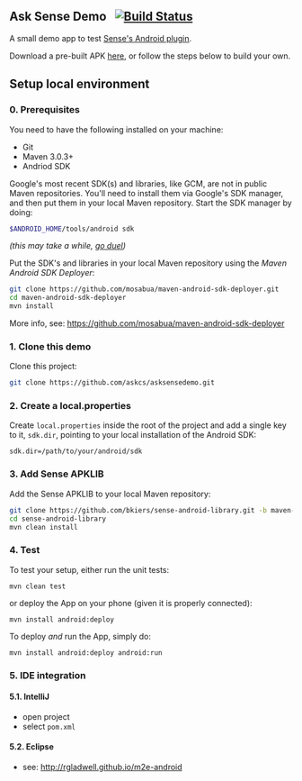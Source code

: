 ## Ask Sense Demo  &nbsp; [![Build Status](https://travis-ci.org/askcs/asksensedemo.png)](https://travis-ci.org/askcs/asksensedemo)

A small demo app to test 
[Sense's Android plugin](https://github.com/senseobservationsystems/sense-android-library).

Download a pre-built APK [here](https://github.com/askcs/asksensedemo/blob/master/asksensedemo-1.0-SNAPSHOT-release.apk?raw=true), 
or follow the steps below to build your own.


## Setup local environment

### 0. Prerequisites

You need to have the following installed on your machine:

* Git
* Maven 3.0.3+
* Andriod SDK

Google's most recent SDK(s) and libraries, like GCM, are not in public Maven
repositories. You'll need to install them via Google's SDK manager, and then
put them in your local Maven repository. Start the SDK manager by doing:

```bash
$ANDROID_HOME/tools/android sdk
```

*(this may take a while, [go duel](http://xkcd.com/303/))*

Put the SDK's and libraries in your local Maven repository using the
*Maven Android SDK Deployer*:

```bash
git clone https://github.com/mosabua/maven-android-sdk-deployer.git
cd maven-android-sdk-deployer
mvn install
```

More info, see: https://github.com/mosabua/maven-android-sdk-deployer

### 1. Clone this demo

Clone this project: 

```bash
git clone https://github.com/askcs/asksensedemo.git
```

### 2. Create a local.properties

Create `local.properties` inside the root of the project and add a single key to 
it, `sdk.dir`, pointing to your local installation of the Android SDK:

```
sdk.dir=/path/to/your/android/sdk
```

### 3. Add Sense APKLIB 

Add the Sense APKLIB to your local Maven repository:

```bash
git clone https://github.com/bkiers/sense-android-library.git -b maven-apklib
cd sense-android-library
mvn clean install
```

### 4. Test

To test your setup, either run the unit tests:

```
mvn clean test
```

or deploy the App on your phone (given it is properly connected):

```
mvn install android:deploy
```

To deploy *and* run the App, simply do:

```
mvn install android:deploy android:run
```

### 5. IDE integration

#### 5.1. IntelliJ

* open project
* select `pom.xml`

#### 5.2. Eclipse

* see: http://rgladwell.github.io/m2e-android
